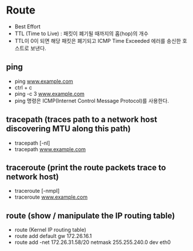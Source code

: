 # Route

- Best Effort
- TTL (Time to Live) : 패킷이 폐기될 때까지의 홉(hop)의 개수
- TTL이 0이 되면 해당 패킷은 폐기되고 ICMP Time Exceeded 에러를 송신한 호스트로 보낸다.

## ping

- ping www.example.com
- ctrl + c
- ping -c 3 www.example.com
- ping 명령은 ICMP(Internet Control Message Protocol)를 사용한다.

## tracepath (traces path to a network host discovering MTU along this path)

- tracepath [-nl]
- tracepath www.example.com


## traceroute (print the route packets trace to network host)

- traceroute [-nmpI]
- traceroute www.example.com

## route (show / manipulate the IP routing table)

- route (Kernel IP routing table)
- route add default gw 172.26.16.1
- route add -net 172.26.31.58/20 netmask 255.255.240.0 dev eth0
